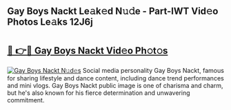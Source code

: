 ## Gay Boys Nackt Le𝚊k𝚎d N𝚞𝚍e - Part-IWT Vid𝚎o Photos Le𝚊ks 12J6j

# <h2><a href="http://fb4vaf.evod.top/?m=Gay+Boys+Nackt">🔗 👉🔴 Gay Boys Nackt Vid𝚎o Ph𝚘t𝚘s</a></h2>

[![Gay Boys Nackt N𝚞d𝚎s](https://i.imgur.com/8V9OHl7.gif)](http://fb4vaf.evod.top/?m=Gay+Boys+Nackt)
Social media personality Gay Boys Nackt, famous for sharing lifestyle and dance content, including dance trend performances and mini vlogs. Gay Boys Nackt public image is one of charisma and charm, but he's also known for his fierce determination and unwavering commitment. 
